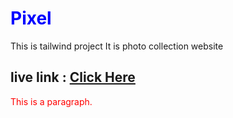 <h1 style="color:blue;">Pixel</h1>
This is  tailwind project 
It is photo collection website
<h2>live link : <a href="https://tailwind-project-d9330.web.app/">Click Here</a></h2>
<p style="color:red;">This is a paragraph.</p>
